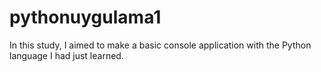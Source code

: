 # pythonuygulama1
In this study, I aimed to make a basic console application with the Python language I had just learned.
